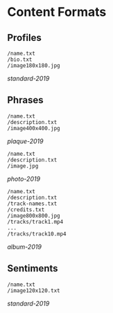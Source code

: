 # Content Formats

## Profiles

```
/name.txt
/bio.txt
/image180x180.jpg
```
_standard-2019_

## Phrases

```
/name.txt
/description.txt
/image400x400.jpg
```
_plaque-2019_

```
/name.txt
/description.txt
/image.jpg
```
_photo-2019_

```
/name.txt
/description.txt
/track-names.txt
/credits.txt
/image800x800.jpg
/tracks/track1.mp4
...
/tracks/track10.mp4
```
_album-2019_

## Sentiments

```
/name.txt
/image120x120.txt
```
_standard-2019_
